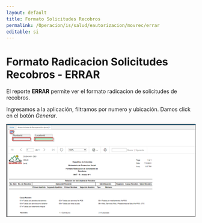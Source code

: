 ```yaml
---
layout: default
title: Formato Solicitudes Recobros
permalink: /Operacion/is/salud/eautorizacion/movrec/errar
editable: si
---
```


# Formato Radicacion Solicitudes Recobros - ERRAR


El reporte **ERRAR** permite ver el formato radicacion de solicitudes de recobros.  

Ingresamos a la aplicación, filtramos por numero y ubicación. Damos click en el botón _Generar_.  

![](errar.png)	


